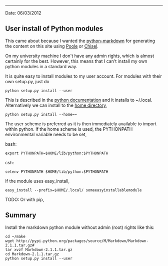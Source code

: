---
Date: 06/03/2012

User install of Python modules
------------------------------

This came about because I wanted the [python-markdown][py-md] for
generating the content on this site using [Poole][] or [Chisel][].

[py-md]: http://freewisdom.org/projects/python-markdown/
[Poole]: https://bitbucket.org/obensonne/poole
[Chisel]: https://github.com/dz/chisel

On my university machine I don't have any admin rights, which is
almost certainly for the best. However, this means that I can't
install my own python modules in a standard way.

It is quite easy to install modules to my user account. For
modules with their own setup.py, just do

    python setup.py install --user

This is described in the [python documentation][user-doc] and it
installs to ~/.local.  Alternatively we can install to the 
[home directory][home-doc],

    python setup.py install --home=~

[user-doc]: http://docs.python.org/install/index.html#alternate-installation-the-user-scheme
[home-doc]: http://docs.python.org/install/index.html#alternate-installation-the-home-scheme

The user scheme is preferred as it is then immediately available
to import within python. If the home scheme is used, the PYTHONPATH
environmental variable needs to be set,

bash:

    export PYTHONPATH=$HOME/lib/python:$PYTHONPATH

csh:

    setenv PYTHONPATH $HOME/lib/python:$PYTHONPATH 

If the module uses easy_install,
    
    easy_install --prefix=$HOME/.local/ someeasyinstallablemodule

TODO: Or with pip,
    

Summary
-------

Install the markdown python module without admin (root) rights like
this:

    cd ~/make
    wget http://pypi.python.org/packages/source/M/Markdown/Markdown-2.1.1.tar.gz#
    tar xvzf Markdown-2.1.1.tar.gz
    cd Markdown-2.1.1.tar.gz
    python setup.py install --user

    
